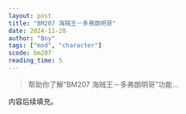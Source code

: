 ```yaml
---
layout: post
title: "BM207 海贼王－多弗朗明哥"
date: 2024-11-20
author: "Bny"
tags: ["mod", "character"]
scode: bm207
reading_time: 5
---
```


> 帮助你了解“BM207 海贼王－多弗朗明哥”功能...

内容后续填充。
